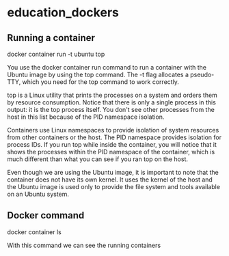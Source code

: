 # education_dockers

## Running a container 
docker container run -t ubuntu top

You use the docker container run command to run a container with the Ubuntu image by using the top command. 
The -t flag allocates a pseudo-TTY, which you need for the top command to work correctly.

top is a Linux utility that prints the processes on a system and orders them by resource consumption. 
Notice that there is only a single process in this output: it is the top process itself. 
You don't see other processes from the host in this list because of the PID namespace isolation.

Containers use Linux namespaces to provide isolation of system resources from other containers or the host. 
The PID namespace provides isolation for process IDs. 
If you run top while inside the container, you will notice that it shows the processes within the PID namespace of the container, which is much different than what you can see if you ran top on the host.

Even though we are using the Ubuntu image, it is important to note that the container does not have its own kernel. It uses the kernel of the host and the Ubuntu image is used only to provide the file system and tools available on an Ubuntu system.


## Docker command 
docker container ls 

With this command we can see the running containers


